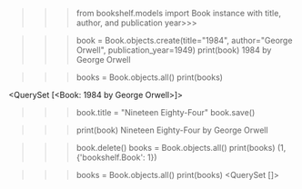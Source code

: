 >>> from bookshelf.models import Book
 instance with title, author, and publication year>>> 

>>> book = Book.objects.create(title="1984", author="George Orwell", publication_year=1949)
>>> print(book) 
1984 by George Orwell


>>> books = Book.objects.all()
>>> print(books) 

<QuerySet [<Book: 1984 by George Orwell>]>

>>> book.title = "Nineteen Eighty-Four"
>>> book.save()

>>> print(book) 
Nineteen Eighty-Four by George Orwell

>>> book.delete()
books = Book.objects.all()
print(books)
(1, {'bookshelf.Book': 1})
>>> 

>>> books = Book.objects.all()
>>> print(books)
<QuerySet []>
>>> 




